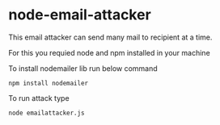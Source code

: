 # node-email-attacker
This email attacker can send many mail to recipient at a time.

For this you requied node and npm installed in your machine 

To install nodemailer lib run  below command

`npm install nodemailer`

To run attack type 

`node emailattacker.js`
